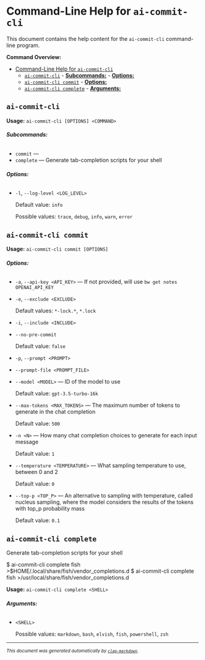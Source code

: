 # Command-Line Help for `ai-commit-cli`

This document contains the help content for the `ai-commit-cli` command-line program.

**Command Overview:**

- [Command-Line Help for `ai-commit-cli`](#command-line-help-for-ai-commit-cli)
  - [`ai-commit-cli`](#ai-commit-cli) - [**Subcommands:**](#subcommands) - [**Options:**](#options)
  - [`ai-commit-cli commit`](#ai-commit-cli-commit) - [**Options:**](#options-1)
  - [`ai-commit-cli complete`](#ai-commit-cli-complete) - [**Arguments:**](#arguments)

## `ai-commit-cli`

**Usage:** `ai-commit-cli [OPTIONS] <COMMAND>`

###### **Subcommands:**

- `commit` —
- `complete` — Generate tab-completion scripts for your shell

###### **Options:**

- `-l`, `--log-level <LOG_LEVEL>`

  Default value: `info`

  Possible values: `trace`, `debug`, `info`, `warn`, `error`

## `ai-commit-cli commit`

**Usage:** `ai-commit-cli commit [OPTIONS]`

###### **Options:**

- `-a`, `--api-key <API_KEY>` — If not provided, will use `bw get notes OPENAI_API_KEY`
- `-e`, `--exclude <EXCLUDE>`

  Default values: `*-lock.*`, `*.lock`

- `-i`, `--include <INCLUDE>`
- `--no-pre-commit`

  Default value: `false`

- `-p`, `--prompt <PROMPT>`
- `--prompt-file <PROMPT_FILE>`
- `--model <MODEL>` — ID of the model to use

  Default value: `gpt-3.5-turbo-16k`

- `--max-tokens <MAX_TOKENS>` — The maximum number of tokens to generate in the chat completion

  Default value: `500`

- `-n <N>` — How many chat completion choices to generate for each input message

  Default value: `1`

- `--temperature <TEMPERATURE>` — What sampling temperature to use, between 0 and 2

  Default value: `0`

- `--top-p <TOP_P>` — An alternative to sampling with temperature, called nucleus sampling, where the model considers the results of the tokens with top_p probability mass

  Default value: `0.1`

## `ai-commit-cli complete`

Generate tab-completion scripts for your shell

$ ai-commit-cli complete fish >$HOME/.local/share/fish/vendor_completions.d $ ai-commit-cli complete fish >/usr/local/share/fish/vendor_completions.d

**Usage:** `ai-commit-cli complete <SHELL>`

###### **Arguments:**

- `<SHELL>`

  Possible values: `markdown`, `bash`, `elvish`, `fish`, `powershell`, `zsh`

<hr/>

<small><i>
This document was generated automatically by
<a href="https://crates.io/crates/clap-markdown"><code>clap-markdown</code></a>.
</i></small>
